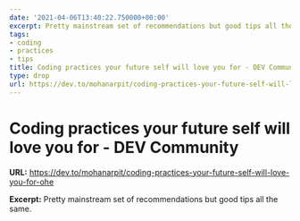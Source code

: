 ```yaml
---
date: '2021-04-06T13:40:22.750000+00:00'
excerpt: Pretty mainstream set of recommendations but good tips all the same.
tags:
- coding
- practices
- tips
title: Coding practices your future self will love you for - DEV Community
type: drop
url: https://dev.to/mohanarpit/coding-practices-your-future-self-will-love-you-for-ohe
---
```


# Coding practices your future self will love you for - DEV Community

**URL:** https://dev.to/mohanarpit/coding-practices-your-future-self-will-love-you-for-ohe

**Excerpt:** Pretty mainstream set of recommendations but good tips all the same.
